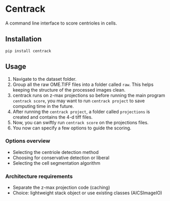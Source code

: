 # Centrack

A command line interface to score centrioles in cells.

## Installation

```shell
pip install centrack
```

## Usage

1. Navigate to the dataset folder.
2. Group all the raw OME.TIFF files into a folder called `raw`.
This helps keeping the structure of the processed images clean.
3. centrack runs on z-max projections so before running the main program `centrack score`, you may want to
run `centrack project` to save computing time in the future.
4. After running the `centrack project`, a folder called `projections` is created and contains the 4-d tiff files.
5. Now, you can swiftly run `centrack score` on the projections files.
6. You now can specify a few options to guide the scoring.

### Options overview

* Selecting the centriole detection method
* Choosing for conservative detection or liberal
* Selecting the cell segmentation algorithm

### Architecture requirements
- Separate the z-max projection code (caching)
- Choice: lightweight stack object or use existing classes (AICSImageIO)
